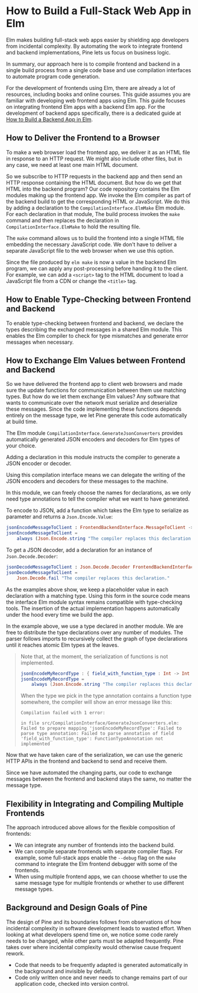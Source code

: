# How to Build a Full-Stack Web App in Elm

Elm makes building full-stack web apps easier by shielding app developers from incidental complexity.
By automating the work to integrate frontend and backend implementations, Pine lets us focus on business logic.

In summary, our approach here is to compile frontend and backend in a single build process from a single code base and use compilation interfaces to automate program code generation.

For the development of frontends using Elm, there are already a lot of resources, including books and online courses. This guide assumes you are familiar with developing web frontend apps using Elm.
This guide focuses on integrating frontend Elm apps with a backend Elm app. For the development of backend apps specifically, there is a dedicated guide at [How to Build a Backend App in Elm](./how-to-build-a-backend-app-in-elm.md).


## How to Deliver the Frontend to a Browser

To make a web browser load the frontend app, we deliver it as an HTML file in response to an HTTP request. We might also include other files, but in any case, we need at least one main HTML document.

So we subscribe to HTTP requests in the backend app and then send an HTTP response containing the HTML document.
But how do we get that HTML into the backend program? Our code repository contains the Elm modules making up the frontend app. We invoke the Elm compiler as part of the backend build to get the corresponding HTML or JavaScript. We do this by adding a declaration to the `CompilationInterface.ElmMake` Elm module. For each declaration in that module, The build process invokes the `make` command and then replaces the declaration in `CompilationInterface.ElmMake` to hold the resulting file.

The `make` command allows us to build the frontend into a single HTML file embedding the necessary JavaScript code. We don't have to deliver a separate JavaScript file to the web browser when we use this option.

Since the file produced by `elm make` is now a value in the backend Elm program, we can apply any post-processing before handing it to the client. For example, we can add a `<script>` tag to the HTML document to load a JavaScript file from a CDN or change the `<title>` tag.


## How to Enable Type-Checking between Frontend and Backend

To enable type-checking between frontend and backend, we declare the types describing the exchanged messages in a shared Elm module.
This enables the Elm compiler to check for type mismatches and generate error messages when necessary.


## How to Exchange Elm Values between Frontend and Backend

So we have delivered the frontend app to client web browsers and made sure the update functions for communication between them use matching types.
But how do we let them exchange Elm values? Any software that wants to communicate over the network must serialize and deserialize these messages. Since the code implementing these functions depends entirely on the message type, we let Pine generate this code automatically at build time.

The Elm module `CompilationInterface.GenerateJsonConverters` provides automatically generated JSON encoders and decoders for Elm types of your choice.

Adding a declaration in this module instructs the compiler to generate a JSON encoder or decoder.

Using this compilation interface means we can delegate the writing of the JSON encoders and decoders for these messages to the machine.

In this module, we can freely choose the names for declarations, as we only need type annotations to tell the compiler what we want to have generated.

To encode to JSON, add a function which takes the Elm type to serialize as parameter and returns a `Json.Encode.Value`:

```Elm
jsonEncodeMessageToClient : FrontendBackendInterface.MessageToClient -> Json.Encode.Value
jsonEncodeMessageToClient =
    always (Json.Encode.string "The compiler replaces this declaration.")
```

To get a JSON decoder, add a declaration for an instance of `Json.Decode.Decoder`:

```Elm
jsonDecodeMessageToClient : Json.Decode.Decoder FrontendBackendInterface.MessageToClient
jsonDecodeMessageToClient =
    Json.Decode.fail "The compiler replaces this declaration."
```

As the examples above show, we keep a placeholder value in each declaration with a matching type. Using this form in the source code means the interface Elm module syntax remains compatible with type-checking tools. The insertion of the actual implementation happens automatically under the hood every time we build the app.

In the example above, we use a type declared in another module.
We are free to distribute the type declarations over any number of modules. The parser follows imports to recursively collect the graph of type declarations until it reaches atomic Elm types at the leaves.

> Note that, at the moment, the serialization of functions is not implemented.
> 
> ```Elm
> jsonEncodeMyRecordType : { field_with_function_type : Int -> Int } -> Json.Encode.Value
> jsonEncodeMyRecordType =
>     always (Json.Encode.string "The compiler replaces this declaration.")
> ```
> 
> When the type we pick in the type annotation contains a function type somewhere, the compiler will show an error message like this:
> 
> ```
> Compilation failed with 1 error:
> 
> in file src/CompilationInterface/GenerateJsonConverters.elm: Failed to prepare mapping 'jsonEncodeMyRecordType': Failed to parse type annotation: Failed to parse annotation of field 'field_with_function_type': FunctionTypeAnnotation not implemented
> ```

Now that we have taken care of the serialization, we can use the generic HTTP APIs in the frontend and backend to send and receive them.

Since we have automated the changing parts, our code to exchange messages between the frontend and backend stays the same, no matter the message type.


## Flexibility in Integrating and Compiling Multiple Frontends

The approach introduced above allows for the flexible composition of frontends:

+ We can integrate any number of frontends into the backend build.
+ We can compile separate frontends with separate compiler flags. For example, some full-stack apps enable the `--debug` flag on the `make` command to integrate the Elm frontend debugger with some of the frontends.
+ When using multiple frontend apps, we can choose whether to use the same message type for multiple frontends or whether to use different message types.


## Background and Design Goals of Pine

The design of Pine and its boundaries follows from observations of how incidental complexity in software development leads to wasted effort. When looking at what developers spend time on, we notice some code rarely needs to be changed, while other parts must be adapted frequently. Pine takes over where incidental complexity would otherwise cause frequent rework.

+ Code that needs to be frequently adapted is generated automatically in the background and invisible by default.
+ Code only written once and never needs to change remains part of our application code, checked into version control.
